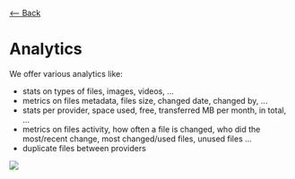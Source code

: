 [⟵ Back](../features.md#features)

# Analytics

We offer various analytics like:
- stats on types of files, images, videos, ...
- metrics on files metadata, files size, changed date, changed by, ...
- stats per provider, space used, free, transferred MB per month, in total, ...
- metrics on files activity, how often a file is changed, who did the most/recent change, most changed/used files, unused files ...
- duplicate files between providers

![](https://github.com/radumarias/syncoxiders/blob/main/website/resources/analytics.png?raw=true)

